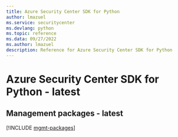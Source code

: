 ```yaml
---
title: Azure Security Center SDK for Python
author: lmazuel
ms.service: securitycenter
ms.devlang: python
ms.topic: reference
ms.data: 09/27/2022
ms.author: lmazuel
description: Reference for Azure Security Center SDK for Python
---
```

# Azure Security Center SDK for Python - latest

## Management packages - latest
[!INCLUDE [mgmt-packages](security-center-mgmt-index.md)]